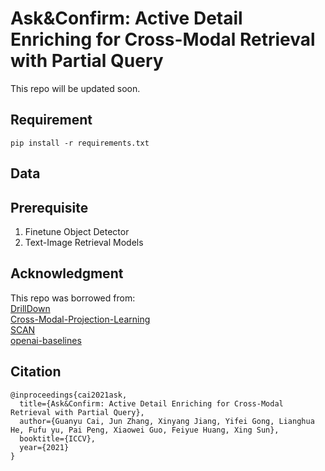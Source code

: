 # Ask&Confirm: Active Detail Enriching for Cross-Modal Retrieval with Partial Query

This repo will be updated soon.

## Requirement
`pip install -r requirements.txt`

## Data

## Prerequisite
1. Finetune Object Detector  
2. Text-Image Retrieval Models

## Acknowledgment
This repo was borrowed from:  
[DrillDown][1]  
[Cross-Modal-Projection-Learning][2]  
[SCAN][3]  
[openai-baselines][4]

[1]:https://github.com/uvavision/DrillDown
[2]:https://github.com/YingZhangDUT/Cross-Modal-Projection-Learning
[3]:https://github.com/kuanghuei/SCAN
[4]:https://github.com/openai/baselines

## Citation
```
@inproceedings{cai2021ask,  
  title={Ask&Confirm: Active Detail Enriching for Cross-Modal Retrieval with Partial Query},  
  author={Guanyu Cai, Jun Zhang, Xinyang Jiang, Yifei Gong, Lianghua He, Fufu yu, Pai Peng, Xiaowei Guo, Feiyue Huang, Xing Sun},  
  booktitle={ICCV},  
  year={2021}  
}
```